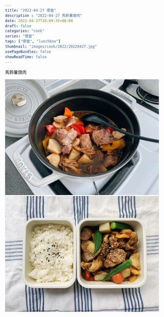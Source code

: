```yaml
---
title: "2022-04-27 便當"
description : "2022-04-27 馬鈴薯燉肉"
date: 2022-04-27T20:09:35+08:00
draft: false
categories: "cook"
series: "便當"
tags: ["便當", "lunchbox"]
thumbnail: "images/cook/2022/20220427.jpg"
usePageBundles: false
showReadTime: false
---
```


馬鈴薯燉肉

![2022-04-27 馬鈴薯燉肉](20220427_bento_1.jpg)
![2022-04-27 馬鈴薯燉肉](20220427_bento_2.jpg)
